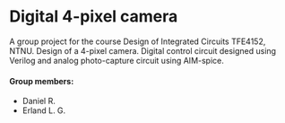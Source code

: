 # Digital 4-pixel camera
A group project for the course Design of Integrated Circuits TFE4152, NTNU.
Design of a 4-pixel camera. Digital control circuit designed using Verilog and analog photo-capture circuit using AIM-spice.

#### Group members:
- Daniel R.
- Erland L. G.
